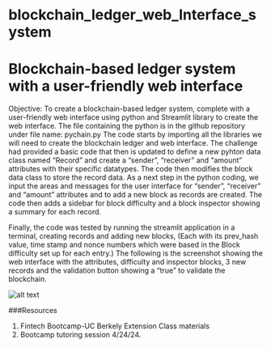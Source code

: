 # blockchain_ledger_web_Interface_system

# Blockchain-based ledger system with a user-friendly web interface 

Objective: To create a blockchain-based ledger system, complete with a user-friendly web interface using python and Streamlit library to create the web interface.
The file containing the python is in the github repository under file name: pychain.py
The code starts by importing all the libraries we will need to create the blockchain ledger and web interface.  The challenge had provided a basic code that then is updated to define a new pyhton data class named “Record” and create a “sender”, “receiver” and “amount” attributes with their specific datatypes.  The code then modifies the block data class to store the record data.
As a next step in the python coding, we input the areas and messages for the user interface for “sender”, “receiver” and “amount” attributes and to add a new block as records are created. The code then adds a sidebar for block difficulty and a block inspector showing a summary for each record.

Finally, the code was tested by running the streamlit application in a terminal, creating records and adding new blocks, (Each with its prev_hash value, time stamp and nonce numbers which were based in the Block difficulty set up for each entry.)
The following is the screenshot showing the web interface with the attributes, difficulty and inspector blocks, 3 new records and the validation button showing a “true” to validate the blockchain.

 ![alt text](<\Images\BlockchainsSreenshot .png">)

###Resources
1.	Fintech Bootcamp-UC Berkely Extension Class materials
2.	Bootcamp tutoring session 4/24/24.
